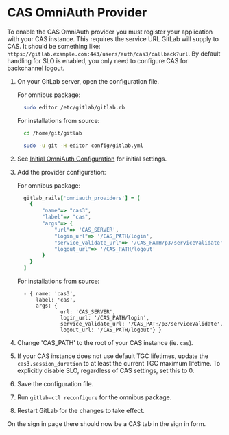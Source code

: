 # CAS OmniAuth Provider

To enable the CAS OmniAuth provider you must register your application with your CAS instance. This requires the service URL GitLab will supply to CAS. It should be something like: `https://gitlab.example.com:443/users/auth/cas3/callback?url`. By default handling for SLO is enabled, you only need to configure CAS for backchannel logout.

1.  On your GitLab server, open the configuration file.

    For omnibus package:

    ```sh
      sudo editor /etc/gitlab/gitlab.rb
    ```

    For installations from source:

    ```sh
      cd /home/git/gitlab

      sudo -u git -H editor config/gitlab.yml
    ```

1.  See [Initial OmniAuth Configuration](omniauth.md#initial-omniauth-configuration) for initial settings.

1.  Add the provider configuration:

    For omnibus package:

    ```ruby
      gitlab_rails['omniauth_providers'] = [
        {
            "name"=> "cas3",
            "label"=> "cas",
            "args"=> {
                "url"=> 'CAS_SERVER',
                "login_url"=> '/CAS_PATH/login',
                "service_validate_url"=> '/CAS_PATH/p3/serviceValidate',
                "logout_url"=> '/CAS_PATH/logout'
            }
        }
      ]
    ```
    

    For installations from source:

    ```
      - { name: 'cas3',
          label: 'cas',
          args: {
                  url: 'CAS_SERVER',
                  login_url: '/CAS_PATH/login',
                  service_validate_url: '/CAS_PATH/p3/serviceValidate',
                  logout_url: '/CAS_PATH/logout'} }
    ```

1.  Change 'CAS_PATH' to the root of your CAS instance (ie. `cas`).

1.  If your CAS instance does not use default TGC lifetimes, update the `cas3.session_duration` to at least the current TGC maximum lifetime. To explicitly disable SLO, regardless of CAS settings, set this to 0.

1.  Save the configuration file.

1.  Run `gitlab-ctl reconfigure` for the omnibus package.

1.  Restart GitLab for the changes to take effect.

On the sign in page there should now be a CAS tab in the sign in form.
